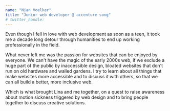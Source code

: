 ```yaml
---
name: "Njan Voelker"
title: "Junior web developer @ accenture song"
# twitter_handle: 
---
```

Even though I fell in love with web development as soon as a teen, it took me a decade long detour through humanities to end up working professionally in the field. 
What never left me was the passion for websites that can be enjoyed by everyone. We can't have the magic of the early 2000s web, if we exclude a huge part of the public by inaccessible design, bloated websites that don't run on old hardware and walled gardens. I try to learn about all things that make websites more accessible and to discuss it with others, so that we can all build a better, more inclusive web.

Which is what brought Lina and me together, on a quest to raise awareness about motion sickness triggered by web design and to bring people together to discuss creative solutions.
